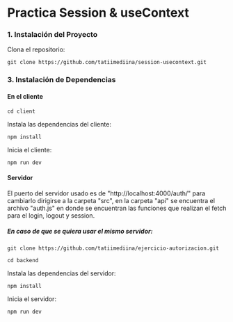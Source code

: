 # Practica Session & useContext

### 1. Instalación del Proyecto

Clona el repositorio:


`git clone https://github.com/tatiimediina/session-usecontext.git`


### 3. Instalación de Dependencias


#### En el cliente


`cd client`


Instala las dependencias del cliente:


`npm install`


Inicia el cliente:


`npm run dev`


#### Servidor 

El puerto del servidor usado es de "http://localhost:4000/auth/" para cambiarlo dirigirse a la carpeta "src", en la carpeta "api" se encuentra el archivo "auth.js" en donde se encuentran las funciones que realizan el fetch para el login, logout y session.

##### En caso de que se quiera usar el mismo servidor:

`git clone https://github.com/tatiimediina/ejercicio-autorizacion.git`


`cd backend`


Instala las dependencias del servidor:


`npm install`


Inicia el servidor:


`npm run dev`






